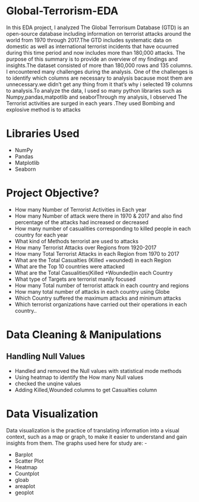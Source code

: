 # Global-Terrorism-EDA
In this EDA project, I analyzed The Global Terrorisum Database (GTD) is an open-source database including information on terrorist attacks around the world from 1970 through 2017.The GTD includes systematic data on domestic as well as international terrorist incidents that have ocuurred during this time period and now includes more than 180,000 attacks.  The purpose of this summary is to provide an overview of my findings and insights.The dataset consisted of more than 180,000 rows and 135 columns. I encountered many challenges during the analysis. One of the challenges is to identify which columns are necessary to analysis bacause most them are unnecessary.we didn’t get any thing from it that’s why i selected 19 columns to analysis.To analyze the data, I used so many python libraries such as Numpy,pandas,matpotlib and seaborThrough my analysis, I observed The Terrorist activities  are surged in each years .They used Bombing and explosive method is to attacks            
# Libraries Used
* NumPy
* Pandas
* Matplotlib
* Seaborn
# Project Objective?
* How many Number of Terrorist Activities in Each year
* How many Number of attack were there in 1970 & 2017 and also find percentage of the attacks had increased or decreased
* How many number of casualities corresponding to killed people in each country for each year
* What kind of Methods terrorist are used to attacks
* How many Terrorist Attacks over Regions from 1920-2017
* How many Total Terrorist Attacks in each Region from 1970 to 2017
* What are the Total Casualties (Killed +wounded) in each Region
* What are the Top 10 countries were attacked
* What are the Total Casualities(Killed +Wounded)in each Country
* What type of Targets are terrorist manily focused
* How many Total number of terrorist attack in each country and regions
* How many  total number of attacks in each country using Globe
* Which Country suffered the maximum attacks and minimum attacks
* Which terrorist organizations have carried out their operations in each country..

# Data Cleaning & Manipulations
## Handling Null Values
* Handled and removed the Null values with statistical mode methods
* Using heatmap to identify the How many Null values
* checked the unqine values
* Adding Killed,Wounded columns to get Casualties column
# Data Visualization
Data visualization is the practice of translating information into a visual context, such as a map or graph, to make it easier to understand and gain insights from them. The graphs used here for study are: -
* Barplot
* Scatter Plot
* Heatmap
* Countplot
* gloab
* areaplot
* geoplot

